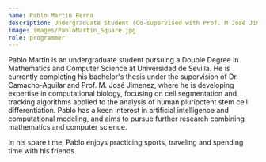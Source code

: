 ```yaml
---
name: Pablo Martín Berna
description: Undergraduate Student (Co-supervised with Prof. M José Jimenez)
image: images/PabloMartin_Square.jpg
role: programmer
---
```


Pablo Martín is an undergraduate student pursuing a Double Degree in Mathematics and Computer Science at Universidad de Sevilla. He is currently completing his bachelor's thesis under the supervision of Dr. Camacho-Aguilar and Prof. M. José Jimenez, where he is developing expertise in computational biology, focusing on cell segmentation and tracking algorithms applied to the analysis of human pluripotent stem cell differentiation. Pablo has a keen interest in artificial intelligence and computational modeling, and aims to pursue further research combining mathematics and computer science. 

In his spare time, Pablo enjoys practicing sports, traveling and spending time with his friends.

